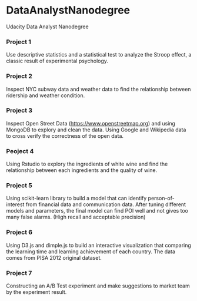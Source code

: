 # DataAnalystNanodegree
Udacity Data Analyst Nanodegree

### Project 1
Use descriptive statistics and a statistical test to analyze the Stroop
effect, a classic result of experimental psychology.

### Project 2
Inspect NYC subway data and weather data to find the relationship
between ridership and weather condition.

### Project 3
Inspect Open Street Data (https://www.openstreetmap.org) and using
MongoDB to explory and clean the data. Using Google and Wikipedia data
to cross verify the correctness of the open data.

### Peoject 4
Using Rstudio to explory the ingredients of white wine and find the
relationship between each ingredients and the quality of wine.

### Project 5
Using scikit-learn library to build a model that can identify
person-of-interest from financial data and communication data. After
tuning different models and parameters, the final model can find POI
well and not gives too many false alarms. (High recall and acceptable
precision)

### Project 6
Using D3.js and dimple.js to build an interactive visualization that
comparing the learning time and learning achievement of each country.
The data comes from PISA 2012 original dataset.

### Project 7
Constructing an A/B Test experiment and make suggestions to market
team by the experiment result.


